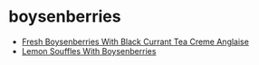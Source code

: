 # boysenberries

 * [Fresh Boysenberries With Black Currant Tea Creme Anglaise](index/f/fresh-boysenberries-with-black-currant-tea-creme-anglaise-5630.json)
 * [Lemon Souffles With Boysenberries](index/l/lemon-souffles-with-boysenberries-241606.json)
